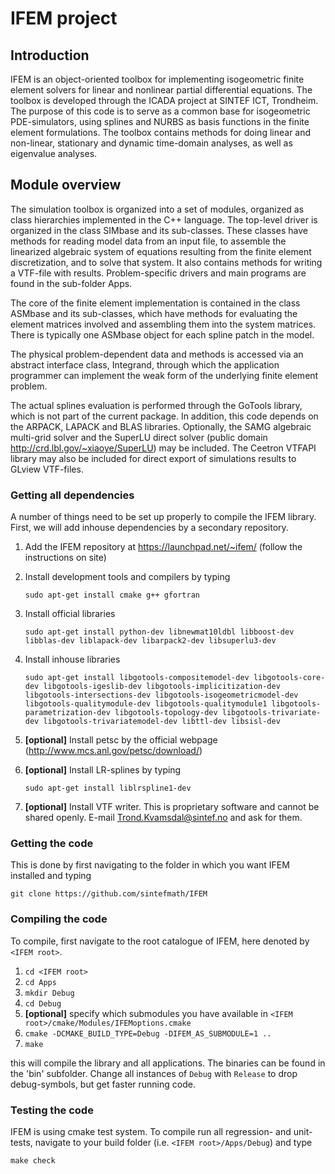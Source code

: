 # IFEM project


## Introduction

IFEM is an object-oriented toolbox for implementing isogeometric finite element
solvers for linear and nonlinear partial differential equations.
The toolbox is developed through the ICADA project at SINTEF ICT, Trondheim.
The purpose of this code is to serve as a common base for isogeometric
PDE-simulators, using splines and NURBS as basis functions in the finite element
formulations. The toolbox contains methods for doing linear and non-linear,
stationary and dynamic time-domain analyses, as well as eigenvalue analyses.

## Module overview

The simulation toolbox is organized into a set of modules,
organized as class hierarchies implemented in the C++ language.
The top-level driver is organized in the class SIMbase and its sub-classes.
These classes have methods for reading model data from an input file,
to assemble the linearized algebraic system of equations resulting from the
finite element discretization, and to solve that system.
It also contains methods for writing a VTF-file with results.
Problem-specific drivers and main programs are found in the sub-folder Apps.

The core of the finite element implementation is contained in the class
ASMbase and its sub-classes, which have methods for evaluating the element
matrices involved and assembling them into the system matrices.
There is typically one ASMbase object for each spline patch in the model.

The physical problem-dependent data and methods is accessed via an abstract
interface class, Integrand, through which the application programmer can
implement the weak form of the underlying finite element problem.

The actual splines evaluation is performed through the GoTools library, which is
not part of the current package. In addition, this code depends on the ARPACK,
LAPACK and BLAS libraries. Optionally, the SAMG algebraic multi-grid solver and
the SuperLU direct solver (public domain http://crd.lbl.gov/~xiaoye/SuperLU)
may be included. The Ceetron VTFAPI library may also be included for direct
export of simulations results to GLview VTF-files.

### Getting all dependencies

A number of things need to be set up properly to compile the IFEM library.
First, we will add inhouse dependencies by a secondary repository. 

1. Add the IFEM repository at https://launchpad.net/~ifem/ (follow the instructions on site)
2. Install development tools and compilers by typing

    `sudo apt-get install cmake g++ gfortran`

3. Install official libraries

    `sudo apt-get install python-dev libnewmat10ldbl libboost-dev libblas-dev liblapack-dev libarpack2-dev libsuperlu3-dev`

4. Install inhouse libraries

    `sudo apt-get install libgotools-compositemodel-dev libgotools-core-dev libgotools-igeslib-dev libgotools-implicitization-dev libgotools-intersections-dev libgotools-isogeometricmodel-dev libgotools-qualitymodule-dev libgotools-qualitymodule1 libgotools-parametrization-dev libgotools-topology-dev libgotools-trivariate-dev libgotools-trivariatemodel-dev libttl-dev libsisl-dev`

5. **[optional]** Install petsc by the official webpage (http://www.mcs.anl.gov/petsc/download/)
6. **[optional]** Install LR-splines by typing

    `sudo apt-get install liblrspline1-dev`

7. **[optional]** Install VTF writer. This is proprietary software and cannot be shared openly. E-mail Trond.Kvamsdal@sintef.no and ask for them.


### Getting the code

This is done by first navigating to the folder in which you want IFEM installed and typing

    git clone https://github.com/sintefmath/IFEM


### Compiling the code

To compile, first navigate to the root catalogue of IFEM, here denoted by `<IFEM root>`.

1. `cd <IFEM root>`
2. `cd Apps`
3. `mkdir Debug`
4. `cd Debug`
5. **[optional]** specify which submodules you have available in `<IFEM root>/cmake/Modules/IFEMoptions.cmake`
6. `cmake -DCMAKE_BUILD_TYPE=Debug -DIFEM_AS_SUBMODULE=1 ..`
7. `make `

this will compile the library and all applications. The binaries can be found in the 'bin' subfolder.
Change all instances of `Debug` with `Release` to drop debug-symbols, but get faster running code.


### Testing the code

IFEM is using cmake test system. To compile run all regression- and unit-tests, navigate to your build 
folder (i.e. `<IFEM root>/Apps/Debug`) and type

    make check


